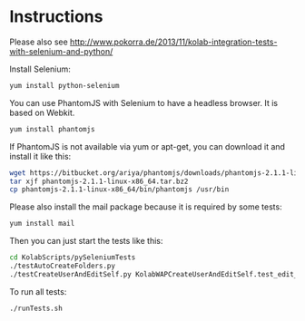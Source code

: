 Instructions
============
Please also see http://www.pokorra.de/2013/11/kolab-integration-tests-with-selenium-and-python/

Install Selenium:
```sh
yum install python-selenium
```

You can use PhantomJS with Selenium to have a headless browser. It is based on Webkit.

```sh
yum install phantomjs
```

If PhantomJS is not available via yum or apt-get, you can download it and install it like this:

```sh
wget https://bitbucket.org/ariya/phantomjs/downloads/phantomjs-2.1.1-linux-x86_64.tar.bz2
tar xjf phantomjs-2.1.1-linux-x86_64.tar.bz2
cp phantomjs-2.1.1-linux-x86_64/bin/phantomjs /usr/bin
```

Please also install the mail package because it is required by some tests:

```sh
yum install mail
```

Then you can just start the tests like this:
```sh
cd KolabScripts/pySeleniumTests
./testAutoCreateFolders.py
./testCreateUserAndEditSelf.py KolabWAPCreateUserAndEditSelf.test_edit_user_himself
```

To run all tests:
```sh
./runTests.sh
```
